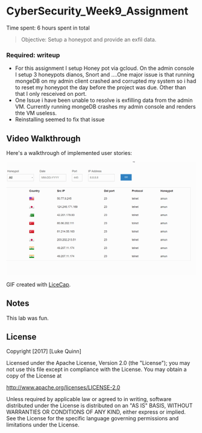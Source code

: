 # CyberSecurity_Week9_Assignment

Time spent: 6 hours spent in total

> Objective: Setup a honeypot and provide an exfil data.

### Required: writeup 
- For this assignment I setup Honey pot via gcloud. On the admin console I setup 3 honeypots dianos, Snort and ....One major issue is that running mongeDB on my admin client crashed and corrupted my system so i had to reset my honeypot the day before the project was due. Other than that I only resceived on port.
- One Issue i have been unable to resolve is exfilling data from the admin VM. Currently running mongeDB crashes my admin console and renders thte VM useless.  
- Reinstalling seemed to fix that issue
## Video Walkthrough


Here's a walkthrough of implemented user stories:

<img src='https://github.com/lquinn2015/CyberSecurityCourse/blob/master/Attacks.gif' title='Video Walkthrough' width='' alt='Video Walkthrough' />

GIF created with [LiceCap](http://www.cockos.com/licecap/).

## Notes
This lab was fun.

## License

Copyright [2017] [Luke Quinn]

Licensed under the Apache License, Version 2.0 (the "License");
you may not use this file except in compliance with the License.
You may obtain a copy of the License at

http://www.apache.org/licenses/LICENSE-2.0

Unless required by applicable law or agreed to in writing, software
distributed under the License is distributed on an "AS IS" BASIS,
WITHOUT WARRANTIES OR CONDITIONS OF ANY KIND, either express or implied.
See the License for the specific language governing permissions and
limitations under the License.